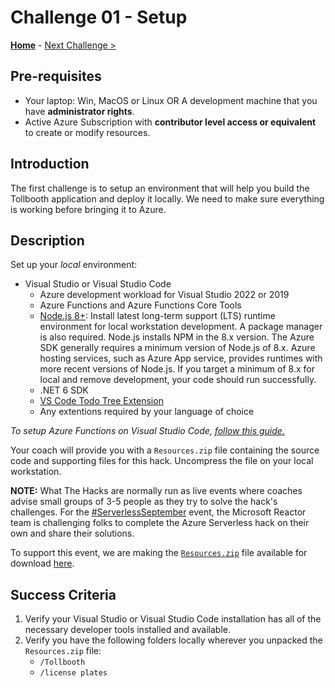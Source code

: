 # Challenge 01 - Setup

**[Home](../README.md)** - [Next Challenge >](./Challenge-02.md)

## Pre-requisites

- Your laptop: Win, MacOS or Linux OR A development machine that you have **administrator rights**.
- Active Azure Subscription with **contributor level access or equivalent** to create or modify resources.

## Introduction

The first challenge is to setup an environment that will help you build the Tollbooth application and deploy it locally. We need to make sure everything is working before bringing it to Azure.

## Description

Set up your *local* environment:

- Visual Studio or Visual Studio Code
    - Azure development workload for Visual Studio 2022 or 2019
    - Azure Functions and Azure Functions Core Tools
    - [Node.js 8+](https://nodejs.org/en/download/): Install latest long-term support (LTS) runtime environment for local workstation development. A package manager is also required. Node.js installs NPM in the 8.x version. The Azure SDK generally requires a minimum version of Node.js of 8.x. Azure hosting services, such as Azure App service, provides runtimes with more recent versions of Node.js. If you target a minimum of 8.x for local and remove development, your code should run successfully.
    - .NET 6 SDK
    - [VS Code Todo Tree Extension](https://marketplace.visualstudio.com/items?itemName=Gruntfuggly.todo-tree)
    - Any extentions required by your language of choice

*To setup Azure Functions on Visual Studio Code, [follow this guide.](https://docs.microsoft.com/en-us/azure/azure-functions/functions-develop-vs-code?tabs=csharp)*

Your coach will provide you with a `Resources.zip` file containing the source code and supporting files for this hack.  Uncompress the file on your local workstation.

**NOTE:** What The Hacks are normally run as live events where coaches advise small groups of 3-5 people as they try to solve the hack's challenges. For the [#ServerlessSeptember](https://azure.github.io/Cloud-Native/serverless-september/) event, the Microsoft Reactor team is challenging folks to complete the Azure Serverless hack on their own and share their solutions.

To support this event, we are making the [`Resources.zip`](https://aka.ms/serverless-september/wth/resources) file available for download [here](https://aka.ms/serverless-september/wth/resources).

## Success Criteria

1. Verify your Visual Studio or Visual Studio Code installation has all of the necessary developer tools installed and available.
1. Verify you have the following folders locally wherever you unpacked the `Resources.zip` file:
    - `/Tollbooth`
    - `/license plates`
